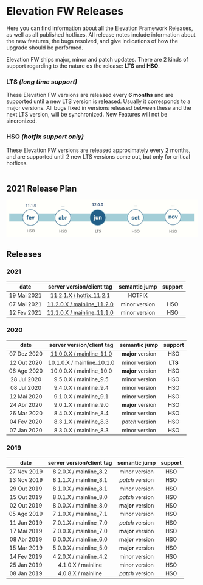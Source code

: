 # Elevation FW Releases

Here you can find information about all the Elevation Framework Releases, as well as all published hotfixes.
All release notes include information about the new features, the bugs resolved, and give indications of how the upgrade should be performed.

Elevation FW ships major, minor and patch updates. 
There are 2 kinds of support regarding to the nature os the release: **LTS** and **HSO**.

### LTS _(long time support)_
These Elevation FW versions are released every **6 months** and are supported until a new LTS version is released. Usually it corresponds to a major versions.
All bugs fixed in versions released between these and the next LTS version, will be synchronized. 
New Features will not be sincronized.

### HSO _(hotfix support only)_
These Elevation FW versions are released approximately every 2 months, and are supported until 2 new LTS versions come out, but only for critical hotfixes.
<br/><br/>

## 2021 Release Plan

<img src="./images/releasePlan2021.jpg" width="800">

## Releases

### **2021**

| date | server version/client tag | semantic jump | support |
| :---: | :---: | :---: | :---: |
| 19 Mai 2021 | [11.2.1.X / hotfix_11.2.1](./11.2.0.X/rn.md)   | HOTFIX        |     |
| 07 Mai 2021 | [11.2.0.X / mainline_11.2.0](./11.2.0.X/rn.md) | minor version | HSO |
| 12 Fev 2021 | [11.1.0.X / mainline_11.1.0](./11.1.0.X/rn.md) | minor version | HSO |

### **2020**

| date | server version/client tag | semantic jump | support |
| :---: | :---: | :---: | :---: |
| 07 Dez 2020 | [11.0.0.X / mainline_11.0](./11.0.0.X/rn.md)   | **major** version | HSO |
| 12 Out 2020 | 10.1.0.X / mainline_10.1.0                                 | minor version | **LTS** |
| 06 Ago 2020 | 10.0.0.X / mainline_10.0                                   | **major** version | HSO |
| 28 Jul 2020 | 9.5.0.X / mainline_9.5                                     | minor version | HSO |
| 08 Jul 2020 | 9.4.0.X / mainline_9.4                                     | minor version | HSO |
| 12 Mai 2020 | 9.1.0.X / mainline_9.1                                     | minor version | HSO |
| 24 Abr 2020 | 9.0.1.X / mainline_9.0                                     | **major** version | HSO |
| 26 Mar 2020 | 8.4.0.X / mainline_8.4                                     | minor version | HSO |
| 04 Fev 2020 | 8.3.1.X / mainline_8.3                                     | _patch_ version | HSO |
| 07 Jan 2020 | 8.3.0.X / mainline_8.3                                     | minor version | HSO |

### **2019**

| date | server version/client tag | semantic jump | support |
| :---: | :---: | :---: | :---: |
| 27 Nov 2019 | 8.2.0.X / mainline_8.2                                     | minor version | HSO |
| 13 Nov 2019 | 8.1.1.X / mainline_8.1                                     | _patch_ version | HSO |
| 29 Out 2019 | 8.1.0.X / mainline_8.1                                     | minor version | HSO |
| 15 Out 2019 | 8.0.1.X / mainline_8.0                                     | _patch_ version | HSO |
| 02 Out 2019 | 8.0.0.X / mainline_8.0                                     | **major** version | HSO |
| 05 Ago 2019 | 7.1.0.X / mainline_7.1                                     | minor version | HSO |
| 11 Jun 2019 | 7.0.1.X / mainline_7.0                                     | _patch_ version | HSO |
| 17 Mai 2019 | 7.0.0.X / mainline_7.0                                     | **major** version | HSO |
| 08 Abr 2019 | 6.0.0.X / mainline_6.0                                     | **major** version | HSO |
| 15 Mar 2019 | 5.0.0.X / mainline_5.0                                     | **major** version | HSO |
| 14 Fev 2019 | 4.2.0.X / mainline_4.2                                     | minor version | HSO |
| 25 Jan 2019 | 4.1.0.X / mainline                                         | minor version | HSO |
| 08 Jan 2019 | 4.0.8.X / mainline                                         | _patch_ version | HSO |
<br/><br/>
